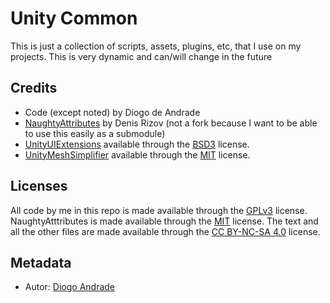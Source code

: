 # Unity Common

This is just a collection of scripts, assets, plugins, etc, that I use on my projects.
This is very dynamic and can/will change in the future

## Credits

* Code (except noted) by Diogo de Andrade
* [NaughtyAttributes] by Denis Rizov (not a fork because I want to be able to use this easily as a submodule)
* [UnityUIExtensions] available through the [BSD3] license.
* [UnityMeshSimplifier] available through the [MIT] license.

## Licenses

All code by me in this repo is made available through the [GPLv3] license.
NaughtyAtttributes is made available through the [MIT] license.
The text and all the other files are made available through the 
[CC BY-NC-SA 4.0] license.

## Metadata

* Autor: [Diogo Andrade][]

[Diogo Andrade]:https://github.com/DiogoDeAndrade
[GPLv3]:https://www.gnu.org/licenses/gpl-3.0.en.html
[CC BY-NC-SA 4.0]:https://creativecommons.org/licenses/by-nc-sa/4.0/
[MIT]:https://opensource.org/licenses/MIT
[BSD3]:https://bitbucket.org/UnityUIExtensions/unity-ui-extensions/wiki/License
[Bfxr]:https://www.bfxr.net/
[NaughtyAttributes]:https://github.com/dbrizov/NaughtyAttributes
[UnityUIExtensions]:https://bitbucket.org/UnityUIExtensions/unity-ui-extensions/src/release/
[UnityMeshSimplifier]:https://github.com/Whinarn/UnityMeshSimplifier
